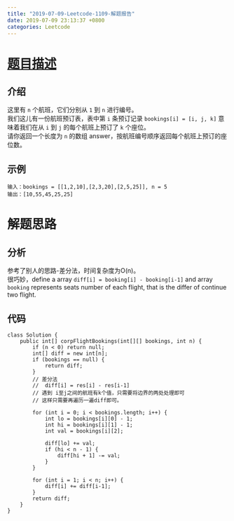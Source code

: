 ```yaml
---
title: "2019-07-09-Leetcode-1109-解题报告"
date: 2019-07-09 23:13:37 +0800
categories: Leetcode
---
```


# [题目描述](https://leetcode-cn.com/problems/corporate-flight-bookings/)

## 介绍
这里有 `n` 个航班，它们分别从 `1` 到 `n` 进行编号。    
我们这儿有一份航班预订表，表中第 `i` 条预订记录 `bookings[i] = [i, j, k]` 意味着我们在从 `i` 到 `j` 的每个航班上预订了 `k` 个座位。    
请你返回一个长度为 `n` 的数组 answer，按航班编号顺序返回每个航班上预订的座位数。

## 示例
```
输入：bookings = [[1,2,10],[2,3,20],[2,5,25]], n = 5
输出：[10,55,45,25,25]
```

# 解题思路

## 分析
参考了别人的思路-差分法，时间复杂度为O(n)。    
很巧妙，define a array `diff[i] = booking[i] - booking[i-1]` and array `booking` represents
seats number of each flight, that is the differ of continue two flight.


## 代码
```
class Solution {
    public int[] corpFlightBookings(int[][] bookings, int n) {
        if (n < 0) return null;
        int[] diff = new int[n];
        if (bookings == null) {
            return diff;
        }
        // 差分法 
        //  diff[i] = res[i] - res[i-1]
        // 遇到 i至j之间的航班有k个值，只需要将边界的两处处理即可
        // 这样只需要再遍历一遍diff即可。
        
        for (int i = 0; i < bookings.length; i++) {
            int lo = bookings[i][0] - 1;
            int hi = bookings[i][1] - 1;
            int val = bookings[i][2];
            
            diff[lo] += val;
            if (hi < n - 1) {
                diff[hi + 1] -= val;
            }
        }
        
        for (int i = 1; i < n; i++) {
            diff[i] += diff[i-1];
        }
        return diff;
    }
}
```